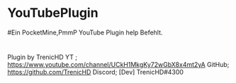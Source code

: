 # YouTubePlugin
 #Ein PocketMine,PmmP YouTube Plugin help Befehlt.
 
#
 Plugin by TrenicHD
 YT ; https://www.youtube.com/channel/UCkH1MkgKy72wGbX8x4mt2yA
 GitHub; https://github.com/TrenicHD
 Discord; [Dev] TrenicHD#4300
 #
 
 
